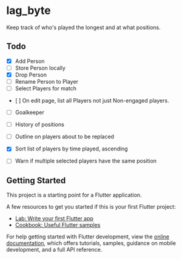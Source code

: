 # lag_byte

Keep track of who's played the longest and at what positions. 


## Todo

- [x] Add Person
- [ ] Store Person locally
- [x] Drop Person
- [ ] Rename Person to Player
- [ ] Select Players for match
- [ ] On edit page, list all Players not just Non-engaged players. 
- [ ] Goalkeeper
- [ ] History of positions
- [ ] Outline on players about to be replaced
- [x] Sort list of players by time played, ascending
- [ ] Warn if multiple selected players have the same position



## Getting Started

This project is a starting point for a Flutter application.

A few resources to get you started if this is your first Flutter project:

- [Lab: Write your first Flutter app](https://docs.flutter.dev/get-started/codelab)
- [Cookbook: Useful Flutter samples](https://docs.flutter.dev/cookbook)

For help getting started with Flutter development, view the
[online documentation](https://docs.flutter.dev/), which offers tutorials,
samples, guidance on mobile development, and a full API reference.
